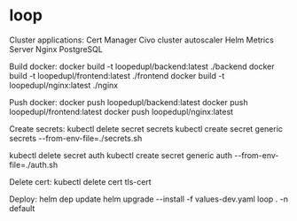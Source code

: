 # loop

Cluster applications:
Cert Manager
Civo cluster autoscaler
Helm
Metrics Server
Nginx
PostgreSQL

Build docker:
docker build -t loopedupl/backend:latest ./backend
docker build -t loopedupl/frontend:latest ./frontend
docker build -t loopedupl/nginx:latest ./nginx

Push docker:
docker push loopedupl/backend:latest
docker push loopedupl/frontend:latest
docker push loopedupl/nginx:latest

Create secrets:
kubectl delete secret secrets
kubectl create secret generic secrets --from-env-file=./secrets.sh

kubectl delete secret auth
kubectl create secret generic auth --from-env-file=./auth.sh

Delete cert:
kubectl delete cert tls-cert

Deploy:
helm dep update
helm upgrade --install -f values-dev.yaml loop . -n default
